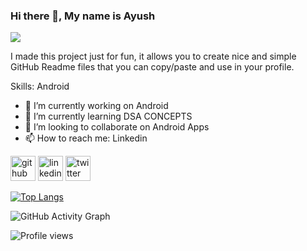 ### Hi there 👋, My name is Ayush 
![](https://th.bing.com/th/id/OIP.nxkFsQhHbbQH5GjuQnMeRgHaEQ?w=271&h=180&c=7&r=0&o=5&dpr=1.25&pid=1.7)

I made this project just for fun, it allows you to create nice and simple GitHub Readme files that you can copy/paste and use in your profile.

Skills: Android

- 🔭 I’m currently working on Android 
- 🌱 I’m currently learning DSA CONCEPTS 
- 👯 I’m looking to collaborate on Android Apps 
- 📫 How to reach me: Linkedin 


[<img src='https://cdn.jsdelivr.net/npm/simple-icons@3.0.1/icons/github.svg' alt='github' height='40'>](https://github.com/ayushak1)  [<img src='https://cdn.jsdelivr.net/npm/simple-icons@3.0.1/icons/linkedin.svg' alt='linkedin' height='40'>](https://www.linkedin.com/in/https://www.linkedin.com/in/ayu5hkarn//)  [<img src='https://cdn.jsdelivr.net/npm/simple-icons@3.0.1/icons/twitter.svg' alt='twitter' height='40'>](https://twitter.com/https://twitter.com/Ayu5hkarn)  

[![Top Langs](https://github-readme-stats.vercel.app/api/top-langs/?username=ayushak1)](https://github.com/anuraghazra/github-readme-stats)



![GitHub Activity Graph](https://activity-graph.herokuapp.com/graph?username=ayushak1)  

![Profile views](https://gpvc.arturio.dev/ayushak1)  
